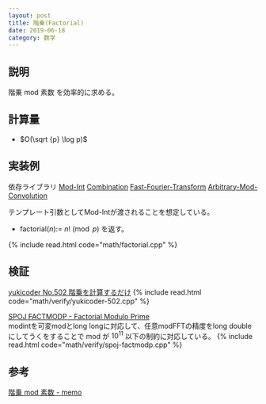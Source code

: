 ```yaml
---
layout: post
title: 階乗(Factorial)
date: 2019-06-18
category: 数学
---
```


## 説明
階乗 mod 素数 を効率的に求める。

## 計算量
* $O(\sqrt {p} \log p)$

## 実装例
依存ライブラリ [Mod-Int](../math/mod-int.html) [Combination](../math/combination.html) [Fast-Fourier-Transform](../math/fast-fourier-transform.html) [Arbitrary-Mod-Convolution](../math/arbitrary-mod-convolution.html)

テンプレート引数としてMod-Intが渡されることを想定している。

* factorial($n$):= $n! \pmod p$ を返す。

{% include read.html code="math/factorial.cpp" %}

## 検証
[yukicoder No.502 階乗を計算するだけ](https://yukicoder.me/problems/no/502)
{% include read.html code="math/verify/yukicoder-502.cpp" %}

[SPOJ FACTMODP - Factorial Modulo Prime](https://www.spoj.com/problems/FACTMODP/)  
modintを可変modとlong longに対応して、任意modFFTの精度をlong doubleにしてうくをすることで mod が $10^{11}$ 以下の制約に対応している。
{% include read.html code="math/verify/spoj-factmodp.cpp" %}

## 参考
[階乗 mod 素数 - memo](https://min-25.hatenablog.com/entry/2017/04/10/215046)
